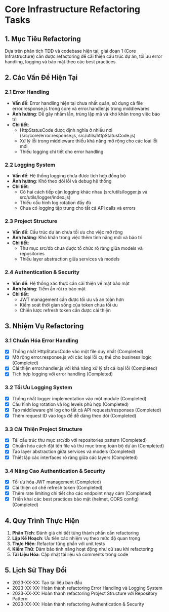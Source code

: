 # Core Infrastructure Refactoring Tasks

## 1. Mục Tiêu Refactoring

Dựa trên phân tích TDD và codebase hiện tại, giai đoạn 1 (Core Infrastructure) cần được refactoring để cải thiện cấu trúc dự án, tối ưu error handling, logging và bảo mật theo các best practices.

## 2. Các Vấn Đề Hiện Tại

### 2.1 Error Handling
- **Vấn đề**: Error handling hiện tại chưa nhất quán, sử dụng cả file error.response.js trong core và error.handler.js trong middlewares
- **Ảnh hưởng**: Dễ gây nhầm lẫn, trùng lặp mã và khó khăn trong việc bảo trì
- **Chi tiết**: 
  - HttpStatusCode được định nghĩa ở nhiều nơi (src/core/error.response.js, src/utils/httpStatusCode.js)
  - Xử lý lỗi trong middleware thiếu khả năng mở rộng cho các loại lỗi mới
  - Thiếu logging chi tiết cho error handling

### 2.2 Logging System
- **Vấn đề**: Hệ thống logging chưa được tích hợp đồng bộ
- **Ảnh hưởng**: Khó theo dõi lỗi và debug hệ thống
- **Chi tiết**:
  - Có hai cách tiếp cận logging khác nhau (src/utils/logger.js và src/utils/logger/index.js)
  - Thiếu cấu hình log rotation đầy đủ
  - Chưa có logging tập trung cho tất cả API calls và errors

### 2.3 Project Structure
- **Vấn đề**: Cấu trúc dự án chưa tối ưu cho việc mở rộng
- **Ảnh hưởng**: Khó khăn trong việc thêm tính năng mới và bảo trì
- **Chi tiết**:
  - Thư mục src/db chưa được tổ chức rõ ràng giữa models và repositories
  - Thiếu layer abstraction giữa services và models

### 2.4 Authentication & Security
- **Vấn đề**: Hệ thống xác thực cần cải thiện về mặt bảo mật
- **Ảnh hưởng**: Tiềm ẩn rủi ro bảo mật
- **Chi tiết**:
  - JWT management cần được tối ưu và an toàn hơn
  - Kiểm soát thời gian sống của token chưa tối ưu
  - Chiến lược refresh token cần được cải thiện

## 3. Nhiệm Vụ Refactoring

### 3.1 Chuẩn Hóa Error Handling
- [x] Thống nhất HttpStatusCode vào một file duy nhất (Completed)
- [x] Mở rộng error.response.js với các loại lỗi cụ thể cho business logic (Completed)
- [x] Cải thiện error.handler.js với khả năng xử lý tất cả loại lỗi (Completed)
- [x] Tích hợp logging với error handling (Completed)

### 3.2 Tối Ưu Logging System
- [x] Thống nhất logger implementation vào một module (Completed)
- [x] Cấu hình log rotation và log levels phù hợp (Completed)
- [x] Tạo middleware ghi log cho tất cả API requests/responses (Completed)
- [x] Thêm request ID vào logs để dễ dàng theo dõi (Completed)

### 3.3 Cải Thiện Project Structure
- [x] Tái cấu trúc thư mục src/db với repositories pattern (Completed)
- [x] Chuẩn hóa cách đặt tên file và thư mục trong toàn bộ dự án (Completed)
- [x] Tạo layer abstraction giữa services và models (Completed)
- [x] Thiết lập các interfaces rõ ràng giữa các layers (Completed)

### 3.4 Nâng Cao Authentication & Security
- [x] Tối ưu hóa JWT management (Completed)
- [x] Cải thiện cơ chế refresh token (Completed)
- [x] Thêm rate limiting chi tiết cho các endpoint nhạy cảm (Completed)
- [x] Triển khai các best practices bảo mật (helmet, CORS config) (Completed)

## 4. Quy Trình Thực Hiện

1. **Phân Tích**: Đánh giá chi tiết từng thành phần cần refactoring
2. **Lập Kế Hoạch**: Ưu tiên các nhiệm vụ theo mức độ quan trọng
3. **Thực Hiện**: Refactor từng phần với unit tests
4. **Kiểm Thử**: Đảm bảo tính năng hoạt động như cũ sau khi refactoring
5. **Tài Liệu Hóa**: Cập nhật tài liệu và comments trong code

## 5. Lịch Sử Thay Đổi

- 2023-XX-XX: Tạo tài liệu ban đầu
- 2023-XX-XX: Hoàn thành refactoring Error Handling và Logging System
- 2023-XX-XX: Hoàn thành refactoring Project Structure với Repository Pattern
- 2023-XX-XX: Hoàn thành refactoring Authentication & Security 